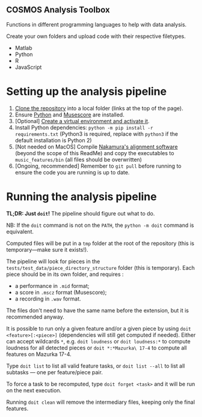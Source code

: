 ## COSMOS Analysis Toolbox

Functions in different programming languages to help with data analysis.

Create your own folders and upload code with their respective filetypes.

* Matlab
* Python
* R
* JavaScript

# Setting up the analysis pipeline
1. [Clone the repository](https://forge-2.ircam.fr/help/gitlab-basics/start-using-git.md#clone-a-repository) into a local folder (links at the top of the page).
2. Ensure [Python](https://www.python.org/downloads/) and [Musescore](https://musescore.org/fr/download) are installed.
3. [Optional] [Create a virtual environment and activate it](https://packaging.python.org/guides/installing-using-pip-and-virtual-environments/).
4. Install Python dependencies: `python -m pip install -r requirements.txt` (Python3 is required, replace with `python3` if the default installation is Python 2)
5. [Not needed on MacOS] Compile [Nakamura's alignment software](https://midialignment.github.io/demo.html) (beyond the scope of this ReadMe) and copy the executables to `music_features/bin` (all files should be overwritten)
6. [Ongoing, recommended] Remember to `git pull` before running to ensure the code you are running is up to date.


# Running the analysis pipeline
**TL;DR: Just `doit`!** The pipeline should figure out what to do.

NB: If the `doit` command is not on the `PATH`, the `python -m doit` command is equivalent.

Computed files will be put in a `tmp` folder at the root of the repository (this is temporary—make sure it exists!).

The pipeline will look for pieces in the `tests/test_data/piece_directory_structure` folder (this is temporary). Each piece should be in its own folder, and requires :
* a performance in `.mid` format;
* a score in `.mscz` format (Musescore);
* a recording in `.wav` format.

The files don't need to have the same name before the extension, but it is recommended anyway.

It is possible to run only a given feature and/or a given piece by using `doit <feature>[:<piece>]` (dependencies will still get computed if needed). Either can accept wildcards `*`, e.g. `doit loudness` or `doit loudness:*` to compute loudness for all detected pieces or `doit *:*Mazurka\ 17-4` to compute all features on Mazurka 17-4.

Type `doit list` to list all valid feature tasks, or `doit list --all` to list all subtasks — one per feature/piece pair.

To force a task to be recomputed, type `doit forget <task>` and it will be run on the next execution.

Running `doit clean` will remove the intermediary files, keeping only the final features.
